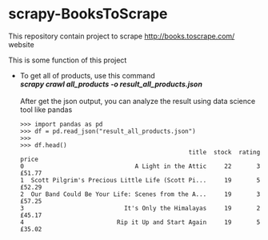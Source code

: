 # scrapy-BooksToScrape
This repository contain project to scrape http://books.toscrape.com/ website

This is some function of this project
<ul>
  <li>
    To get all of products, use this command<br>
    <b><i>scrapy crawl all_products -o result_all_products.json</i></b>
    <br><br>
    After get the json output, you can analyze the result using data science tool like pandas   
 
    >>> import pandas as pd
    >>> df = pd.read_json("result_all_products.json")
    >>> 
    >>> df.head()
                                                   title  stock  rating   price
    0                               A Light in the Attic     22       3  £51.77
    1  Scott Pilgrim's Precious Little Life (Scott Pi...     19       5  £52.29
    2  Our Band Could Be Your Life: Scenes from the A...     19       3  £57.25
    3                            It's Only the Himalayas     19       2  £45.17
    4                          Rip it Up and Start Again     19       5  £35.02
    
  </li>
  
</ul>
